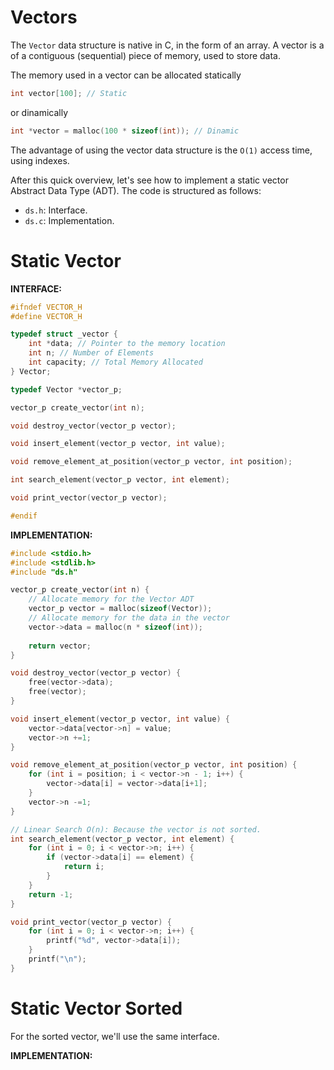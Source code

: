 # Vectors

The ```Vector``` data structure is native in C, in the form of an array. A vector is a of a contiguous (sequential) piece of memory, used to store data.

The memory used in a vector can be allocated statically
```c 
int vector[100]; // Static
```
or dinamically
```c
int *vector = malloc(100 * sizeof(int)); // Dinamic
```

The advantage of using the vector data structure is the `O(1)` access time, using indexes.

After this quick overview, let's see how to implement a static vector Abstract Data Type (ADT). The code is structured as follows: 
* `ds.h`: Interface.
* `ds.c`: Implementation.

# Static Vector

<strong>INTERFACE:</strong>

```c 
#ifndef VECTOR_H
#define VECTOR_H

typedef struct _vector {
    int *data; // Pointer to the memory location
    int n; // Number of Elements
    int capacity; // Total Memory Allocated
} Vector;

typedef Vector *vector_p;

vector_p create_vector(int n);

void destroy_vector(vector_p vector);

void insert_element(vector_p vector, int value);

void remove_element_at_position(vector_p vector, int position);

int search_element(vector_p vector, int element);

void print_vector(vector_p vector);

#endif
```

<strong>IMPLEMENTATION:</strong>

```c
#include <stdio.h>
#include <stdlib.h>
#include "ds.h"

vector_p create_vector(int n) {
    // Allocate memory for the Vector ADT
    vector_p vector = malloc(sizeof(Vector));
    // Allocate memory for the data in the vector
    vector->data = malloc(n * sizeof(int));
    
    return vector;
}

void destroy_vector(vector_p vector) {
    free(vector->data);
    free(vector);
}

void insert_element(vector_p vector, int value) {
    vector->data[vector->n] = value;
    vector->n +=1;
}

void remove_element_at_position(vector_p vector, int position) {
    for (int i = position; i < vector->n - 1; i++) {
        vector->data[i] = vector->data[i+1];
    }
    vector->n -=1;
}

// Linear Search O(n): Because the vector is not sorted.
int search_element(vector_p vector, int element) {
    for (int i = 0; i < vector->n; i++) {
        if (vector->data[i] == element) {
            return i;
        }
    }
    return -1;
}

void print_vector(vector_p vector) {
    for (int i = 0; i < vector->n; i++) {
        printf("%d", vector->data[i]);
    }
    printf("\n");
}
```

# Static Vector Sorted
For the sorted vector, we'll use the same interface.

<strong>IMPLEMENTATION:</strong>
```c

```
